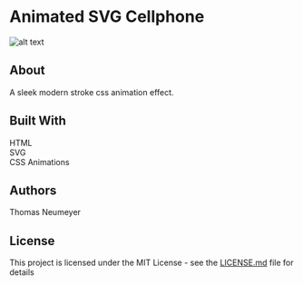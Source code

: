 # Animated SVG Cellphone

![alt text](https://github.com/t-neu/svg-cellphone/blob/master/cellphone.jpg?raw=true)

## About

A sleek modern stroke css animation effect.

## Built With

HTML<br />
SVG<br />
CSS Animations

## Authors

Thomas Neumeyer

## License

This project is licensed under the MIT License - see the [LICENSE.md](LICENSE.md) file for details
